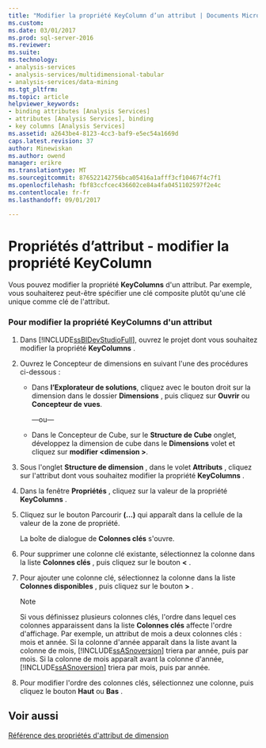 ```yaml
---
title: "Modifier la propriété KeyColumn d’un attribut | Documents Microsoft"
ms.custom: 
ms.date: 03/01/2017
ms.prod: sql-server-2016
ms.reviewer: 
ms.suite: 
ms.technology:
- analysis-services
- analysis-services/multidimensional-tabular
- analysis-services/data-mining
ms.tgt_pltfrm: 
ms.topic: article
helpviewer_keywords:
- binding attributes [Analysis Services]
- attributes [Analysis Services], binding
- key columns [Analysis Services]
ms.assetid: a2643be4-8123-4cc3-baf9-e5ec54a1669d
caps.latest.revision: 37
author: Minewiskan
ms.author: owend
manager: erikre
ms.translationtype: MT
ms.sourcegitcommit: 876522142756bca05416a1afff3cf10467f4c7f1
ms.openlocfilehash: fbf83ccfcec436602ce84a4fa0451102597f2e4c
ms.contentlocale: fr-fr
ms.lasthandoff: 09/01/2017

---
```

# <a name="attribute-properties---modify-the-keycolumn-property"></a>Propriétés d’attribut - modifier la propriété KeyColumn
  Vous pouvez modifier la propriété **KeyColumns** d'un attribut. Par exemple, vous souhaiterez peut-être spécifier une clé composite plutôt qu'une clé unique comme clé de l'attribut.  
  
### <a name="to-modify-the-keycolumns-property-of-an-attribute"></a>Pour modifier la propriété KeyColumns d'un attribut  
  
1.  Dans [!INCLUDE[ssBIDevStudioFull](../../includes/ssbidevstudiofull-md.md)], ouvrez le projet dont vous souhaitez modifier la propriété **KeyColumns** .  
  
2.  Ouvrez le Concepteur de dimensions en suivant l'une des procédures ci-dessous :  
  
    -   Dans **l’Explorateur de solutions**, cliquez avec le bouton droit sur la dimension dans le dossier **Dimensions** , puis cliquez sur **Ouvrir** ou **Concepteur de vues**.  
  
         —ou—  
  
    -   Dans le Concepteur de Cube, sur le **Structure de Cube** onglet, développez la dimension de cube dans le **Dimensions** volet et cliquez sur **modifier \<dimension >**.  
  
3.  Sous l'onglet **Structure de dimension** , dans le volet **Attributs** , cliquez sur l'attribut dont vous souhaitez modifier la propriété **KeyColumns** .  
  
4.  Dans la fenêtre **Propriétés** , cliquez sur la valeur de la propriété **KeyColumns** .  
  
5.  Cliquez sur le bouton Parcourir **(...)** qui apparaît dans la cellule de la valeur de la zone de propriété.  
  
     La boîte de dialogue de **Colonnes clés** s'ouvre.  
  
6.  Pour supprimer une colonne clé existante, sélectionnez la colonne dans la liste **Colonnes clés** , puis cliquez sur le bouton **\<** .  
  
7.  Pour ajouter une colonne clé, sélectionnez la colonne dans la liste **Colonnes disponibles** , puis cliquez sur le bouton **>** .  
  
    > [!NOTE]  
    >  Si vous définissez plusieurs colonnes clés, l'ordre dans lequel ces colonnes apparaissent dans la liste **Colonnes clés** affecte l'ordre d'affichage. Par exemple, un attribut de mois a deux colonnes clés : mois et année. Si la colonne d'année apparaît dans la liste avant la colonne de mois, [!INCLUDE[ssASnoversion](../../includes/ssasnoversion-md.md)] triera par année, puis par mois. Si la colonne de mois apparaît avant la colonne d'année, [!INCLUDE[ssASnoversion](../../includes/ssasnoversion-md.md)] triera par mois, puis par année.  
  
8.  Pour modifier l'ordre des colonnes clés, sélectionnez une colonne, puis cliquez le bouton **Haut** ou **Bas** .  
  
## <a name="see-also"></a>Voir aussi  
 [Référence des propriétés d'attribut de dimension](../../analysis-services/multidimensional-models/dimension-attribute-properties-reference.md)  
  
  

